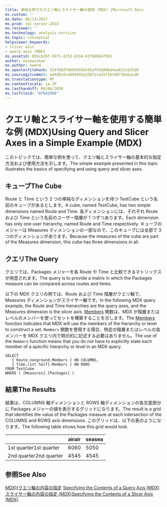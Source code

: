 ```yaml
---
title: 単純な例でのクエリ軸とスライサー軸の使用 (MDX) |Microsoft Docs
ms.custom: ''
ms.date: 06/13/2017
ms.prod: sql-server-2014
ms.reviewer: ''
ms.technology: analysis-services
ms.topic: conceptual
helpviewer_keywords:
- slicer axis
- query axis [MDX]
ms.assetid: 85bcb26f-5971-4153-b334-61f8d8b475b5
author: minewiskan
ms.author: owend
ms.openlocfilehash: 324f082fd6659592e56af65680bd4aa623c625d9
ms.sourcegitcommit: ad4d92dce894592a259721a1571b1d8736abacdb
ms.translationtype: MT
ms.contentlocale: ja-JP
ms.lasthandoff: 08/04/2020
ms.locfileid: "87642990"
---
```

# <a name="using-query-and-slicer-axes-in-a-simple-example-mdx"></a><span data-ttu-id="98337-102">クエリ軸とスライサー軸を使用する簡単な例 (MDX)</span><span class="sxs-lookup"><span data-stu-id="98337-102">Using Query and Slicer Axes in a Simple Example (MDX)</span></span>
  <span data-ttu-id="98337-103">このトピックでは、簡単な例を使って、クエリ軸とスライサー軸の基本的な指定方法および使用方法を示します。</span><span class="sxs-lookup"><span data-stu-id="98337-103">The simple example presented in this topic illustrates the basics of specifying and using query and slicer axes.</span></span>  
  
## <a name="the-cube"></a><span data-ttu-id="98337-104">キューブ</span><span class="sxs-lookup"><span data-stu-id="98337-104">The Cube</span></span>  
 <span data-ttu-id="98337-105">Route と Time という 2 つの単純なディメンションを持つ TestCube という名前のキューブがあるとします。</span><span class="sxs-lookup"><span data-stu-id="98337-105">A cube, named TestCube, has two simple dimensions named Route and Time.</span></span> <span data-ttu-id="98337-106">各ディメンションには、それぞれ Route および Time という名前のユーザー階層が 1 つずつあります。</span><span class="sxs-lookup"><span data-stu-id="98337-106">Each dimension has only one user hierarchy, named Route and Time respectively.</span></span> <span data-ttu-id="98337-107">キューブのメジャーは Measures ディメンションの一部なので、このキューブには全部で 3 つのディメンションがあります。</span><span class="sxs-lookup"><span data-stu-id="98337-107">Because the measures of the cube are part of the Measures dimension, this cube has three dimensions in all.</span></span>  
  
## <a name="the-query"></a><span data-ttu-id="98337-108">クエリ</span><span class="sxs-lookup"><span data-stu-id="98337-108">The Query</span></span>  
 <span data-ttu-id="98337-109">クエリでは、Packages メジャーを各 Route や Time と比較できるマトリックスが用意されます。</span><span class="sxs-lookup"><span data-stu-id="98337-109">The query is to provide a matrix in which the Packages measure can be compared across routes and times.</span></span>  
  
 <span data-ttu-id="98337-110">以下の MDX クエリの例では、Route および Time 階層がクエリ軸で、Measures ディメンションがスライサー軸です。</span><span class="sxs-lookup"><span data-stu-id="98337-110">In the following MDX query example, the Route and Time hierarchies are the query axes, and the Measures dimension is the slicer axis.</span></span> <span data-ttu-id="98337-111">[Members](/sql/mdx/members-set-mdx) 関数は、MDX が階層またはレベルのメンバーを使ってセットを構築することを示します。</span><span class="sxs-lookup"><span data-stu-id="98337-111">The [Members](/sql/mdx/members-set-mdx) function indicates that MDX will use the members of the hierarchy or level to construct a set.</span></span> <span data-ttu-id="98337-112">`Members` 関数を使用する場合、特定の階層またはレベルの各メンバーを MDX クエリ内で明示的に記述する必要はありません。</span><span class="sxs-lookup"><span data-stu-id="98337-112">The use of the `Members` function means that you do not have to explicitly state each member of a specific hierarchy or level in an MDX query.</span></span>  
  
```  
SELECT  
   { Route.nonground.Members } ON COLUMNS,  
   { Time.[1st half].Members } ON ROWS  
FROM TestCube  
WHERE ( [Measures].[Packages] )  
```  
  
## <a name="the-results"></a><span data-ttu-id="98337-113">結果</span><span class="sxs-lookup"><span data-stu-id="98337-113">The Results</span></span>  
 <span data-ttu-id="98337-114">結果は、COLUMNS 軸ディメンションと ROWS 軸ディメンションの各交差部分に Packages メジャーの値を表示するグリッドになります。</span><span class="sxs-lookup"><span data-stu-id="98337-114">The result is a grid that identifies the value of the Packages measure at each intersection of the COLUMNS and ROWS axis dimensions.</span></span> <span data-ttu-id="98337-115">このグリッドは、以下の表のようになります。</span><span class="sxs-lookup"><span data-stu-id="98337-115">The following table shows how this grid would look.</span></span>  
  
||<span data-ttu-id="98337-116">air</span><span class="sxs-lookup"><span data-stu-id="98337-116">air</span></span>|<span data-ttu-id="98337-117">sea</span><span class="sxs-lookup"><span data-stu-id="98337-117">sea</span></span>|  
|-|---------|---------|  
|<span data-ttu-id="98337-118">1st quarter</span><span class="sxs-lookup"><span data-stu-id="98337-118">1st quarter</span></span>|<span data-ttu-id="98337-119">60</span><span class="sxs-lookup"><span data-stu-id="98337-119">60</span></span>|<span data-ttu-id="98337-120">50</span><span class="sxs-lookup"><span data-stu-id="98337-120">50</span></span>|  
|<span data-ttu-id="98337-121">2nd quarter</span><span class="sxs-lookup"><span data-stu-id="98337-121">2nd quarter</span></span>|<span data-ttu-id="98337-122">45</span><span class="sxs-lookup"><span data-stu-id="98337-122">45</span></span>|<span data-ttu-id="98337-123">45</span><span class="sxs-lookup"><span data-stu-id="98337-123">45</span></span>|  
  
## <a name="see-also"></a><span data-ttu-id="98337-124">参照</span><span class="sxs-lookup"><span data-stu-id="98337-124">See Also</span></span>  
 <span data-ttu-id="98337-125">[MDX&#41;&#40;クエリ軸の内容の指定](mdx-query-and-slicer-axes-specify-the-contents-of-a-query-axis.md) </span><span class="sxs-lookup"><span data-stu-id="98337-125">[Specifying the Contents of a Query Axis &#40;MDX&#41;](mdx-query-and-slicer-axes-specify-the-contents-of-a-query-axis.md) </span></span>  
 [<span data-ttu-id="98337-126">スライサー軸の内容の指定 &#40;MDX&#41;</span><span class="sxs-lookup"><span data-stu-id="98337-126">Specifying the Contents of a Slicer Axis &#40;MDX&#41;</span></span>](mdx-query-and-slicer-axes-specify-the-contents-of-a-slicer-axis.md)  
  
  
